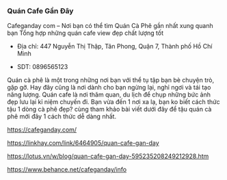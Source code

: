 ### Quán Cafe Gần Đây

Cafeganday com – Nơi bạn có thể tìm Quán Cà Phê gần nhất xung quanh bạn Tổng hợp những quán cafe view đẹp chất lượng tốt

- Địa chỉ: 447 Nguyễn Thị Thập, Tân Phong, Quận 7, Thành phố Hồ Chí Minh

- SDT: 0896565123

Quán cà phê là một trong những nơi bạn với thể tụ tập bạn bè chuyện trò, gặp gỡ. Hay đây cũng là nơi dành cho bạn ngừng lại, nghỉ ngơi và tái tạo năng lượng. Quán cafe là nơi thăm quan, du lịch để chụp những bức ảnh đẹp lưu lại kỉ niệm chuyến đi. Bạn vừa đến 1 nơi xa lạ, bạn ko biết cách thức tậu 1 dòng cà phê đẹp? cùng tham khảo bài viết dưới đây để tậu quán cà phê mới đây 1 cách thức dễ dàng nhất.

https://cafeganday.com/

https://linkhay.com/link/6464905/quan-cafe-gan-day

https://lotus.vn/w/blog/quan-cafe-gan-day-595235208249212928.htm

https://www.behance.net/cafeganday/info
